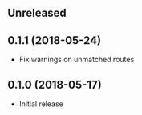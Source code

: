 ## Unreleased


## 0.1.1 (2018-05-24)

* Fix warnings on unmatched routes


## 0.1.0 (2018-05-17)

* Initial release
